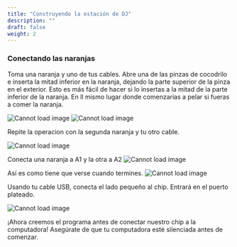 ```yaml
---
title: "Construyendo la estación de DJ"
description: ""
draft: false
weight: 2
---
```


### Conectando las naranjas

Toma una naranja y uno de tus cables. Abre una de las pinzas de cocodrilo e inserta la mitad inferior en la naranja, dejando la parte superior de la pinza en el exterior. Esto es más fácil de hacer si lo insertas a la mitad de la parte inferior de la naranja. En ll mismo lugar donde comenzarías a pelar si fueras a comer la naranja.

![Cannot load image](../img/setup1.png?classes=border,shadow)
![Cannot load image](../img/setup2.png?classes=border,shadow)

Repite la operacion con la segunda naranja y tu otro cable.

![Cannot load image](../img/setup3.png?classes=border,shadow)

Conecta una naranja a A1 y la otra a A2
![Cannot load image](../img/setup4.png?classes=border,shadow)

Así es como tiene que verse cuando termines.
![Cannot load image](../img/setup5.png?classes=border,shadow)

Usando tu cable USB, conecta el lado pequeño al chip. Entrará en el puerto plateado.

![Cannot load image](../img/setup6.png?classes=border,shadow)

¡Ahora creemos el programa antes de conectar nuestro chip a la computadora! Asegúrate de que tu computadora esté silenciada antes de comenzar.